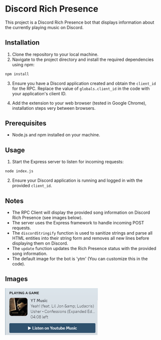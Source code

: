 # Discord Rich Presence

This project is a Discord Rich Presence bot that displays information about the currently playing music on Discord.

## Installation

1. Clone the repository to your local machine.
2. Navigate to the project directory and install the required dependencies using npm:

```bash
npm install
```

3. Ensure you have a Discord application created and obtain the `client_id` for the RPC. Replace the value of `globals.client_id` in the code with your application's client ID.

4. Add the extension to your web browser (tested in Google Chrome), installation steps very between browsers.

## Prerequisites

- Node.js and npm installed on your machine.

## Usage

1. Start the Express server to listen for incoming requests:

```bash
node index.js
```

2. Ensure your Discord application is running and logged in with the provided `client_id`.

## Notes

- The RPC Client will display the provided song information on Discord Rich Presence (see images below).
- The server uses the Express framework to handle incoming POST requests.
- The `discordStringify` function is used to sanitize strings and parse all HTML entities into their string form and removes all new lines before displaying them on Discord.
- The `update` function updates the Rich Presence status with the provided song information.
- The default image for the bot is 'ytm' (You can customize this in the code).


## Images

!["example rpc image"](images/rpc.png)